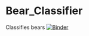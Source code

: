 # Bear_Classifier
Classifies bears 
[![Binder](https://mybinder.org/badge_logo.svg)](https://mybinder.org/v2/gh/svenssona/Bear_Classifier/master?urlpath=voila%2Frender%2FBear%20Classifier%20App.ipynb)

